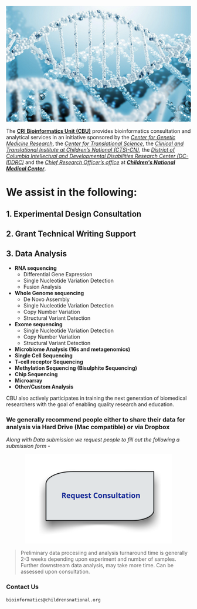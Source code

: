 <p align="center">
    <img src="images/dna2.jpg" />
</p>  

The **[CRI Bioinformatics Unit (CBU)](https://bi-ctsicn.github.io/CBU/)** provides bioinformatics consultation and analytical services in an initiative sponsored by the _[Center for Genetic Medicine Research](https://childrensnational.org/research-and-education/center-for-genetic-medicine-research)_, the _[Center for Translational Science](https://childrensnational.org/research-and-education/center-for-translational-science)_, the _[Clinical and Translational Institute at Children’s National (CTSI-CN)](https://www.ctsicn.org/)_, the _[District of Columbia Intellectual and Developmental Disabilities Research Center (DC-IDDRC)](http://www.dciddrc.org/)_ and the _[Chief Research Officer’s office](https://childrensnational.org/research-and-education/about-cri/faculty-and-leadership-directory/vittorio-gallo)_ at _**[Children's National Medical Center](https://childrensnational.org/)**_.

# We assist in the following:

## **1. Experimental Design Consultation**

## **2. Grant Technical Writing Support**

## **3. Data Analysis**
 
* **RNA sequencing**
    * Differential Gene Expression  
    * Single Nucleotide Variation Detection 
    * Fusion Analysis
* **Whole Genome sequencing**
    * De Novo Assembly 
    * Single Nucleotide Variation Detection 
    * Copy Number Variation 
    * Structural Variant Detection
* **Exome sequencing**
    * Single Nucleotide Variation Detection 
    * Copy Number Variation 
    * Structural Variant Detection
* **Microbiome Analysis (16s and metagenomics)**
* **Single Cell Sequencing**
* **T-cell receptor Sequencing** 
* **Methylation Sequencing (Bisulphite Sequencing)**
* **Chip Sequencing**
* **Microarray**
* **Other/Custom Analysis**

CBU also actively participates in training the next generation of biomedical researchers with the goal of enabling quality research and education.

### **We generally recommend people either to share their data for analysis via Hard Drive (Mac compatible) or via Dropbox**

_Along with Data submission we request people to fill out the following a submission form -_
<p align="center">
  <a href="http://j.mp/2FSWz7s">
      <img src="images/request2.png" alt="http://j.mp/2FSWz7s" width="400" />
  </a>
</p>     

> Preliminary data procesiing and analysis turnaround time is generally  2-3 weeks depending upon experiment and number of samples. Further downstream data analysis, may take more time. Can be assessed upon consultation.


### **Contact Us**
`bioinformatics@childrensnational.org`

